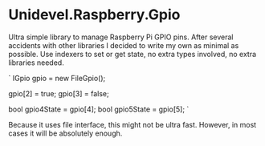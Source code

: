 # Unidevel.Raspberry.Gpio

Ultra simple library to manage Raspberry Pi GPIO pins. After several accidents with other libraries I decided to write my own as minimal as possible. Use indexers to set or get state, no extra types involved, no extra libraries needed. 

`
IGpio gpio = new FileGpio();

gpio[2] = true;
gpio[3] = false;

bool gpio4State = gpio[4];
bool gpio5State = gpio[5];
`

Because it uses file interface, this might not be ultra fast. However, in most cases it will be absolutely enough.
